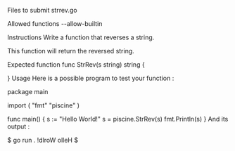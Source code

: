 Files to submit
strrev.go

Allowed functions
--allow-builtin

Instructions
Write a function that reverses a string.

This function will return the reversed string.

Expected function
func StrRev(s string) string {

}
Usage
Here is a possible program to test your function :

package main

import (
	"fmt"
	"piscine"
)

func main() {
	s := "Hello World!"
	s = piscine.StrRev(s)
	fmt.Println(s)
}
And its output :

$ go run .
!dlroW olleH
$